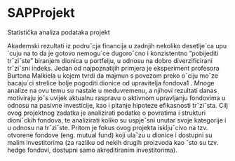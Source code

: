 # SAPProjekt
Statistička analiza podataka projekt

Akademski rezultati iz podruˇcja financija u zadnjih nekoliko desetlje´ca upu´cuju na to da je gotovo
nemogu´ce dugoroˇcno i konzistentno ”pobijediti trˇziˇste” biranjem dionica u portfelju, u odnosu na
dobro diverzificirani trˇziˇsni indeks. Jedan od najpoznatijih primjera je eksperiment profesora Burtona Malkiela u kojem tvrdi da majmun s povezom preko oˇciju moˇze bacaju´ci strelice bolje pogoditi
dionice od upravitelja fondova1
. Mnoge analize na ovu temu su nastale u meduvremenu, a njihovi
rezultati danas motiviraju joˇs uvijek aktualnu raspravu o aktivnom upravljanju fondovima u odnosu
na pasivne investicije, kao i pitanje hipoteze efikasnosti trˇziˇsta. Cilj ovog projektnog zadatka je analizirati podatke o povratima i strukturi dioniˇckih fondova, te analizirati koliko su uspjeˇsni unutar
svoje kategorije i u odnosu na trˇziˇste. Pritom je fokus ovog projekta iskljuˇcivo na tzv. otvorene
fondove (eng. mutual fund) koji ulaˇzu u dionice i dostupni su malim investitorima (za razliku od
nekih drugih proizvoda kao ˇsto su tzv. hedge fondovi, dostupni samo akreditiranim investitorima).
